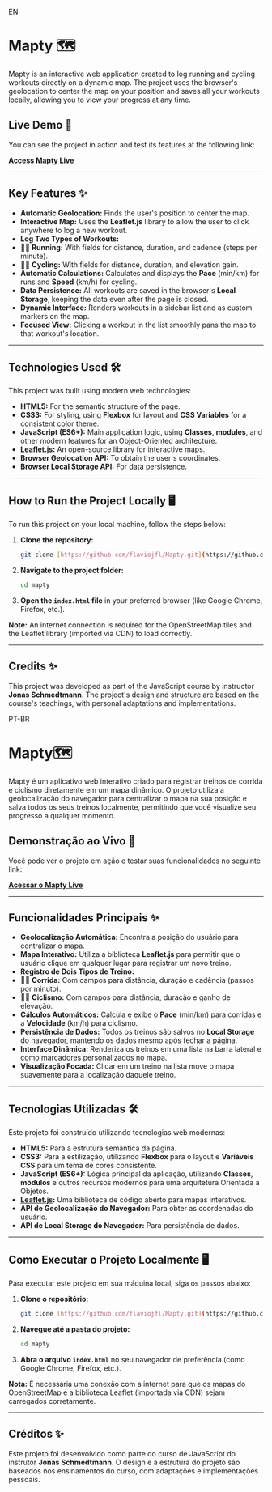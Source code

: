 EN
# Mapty 🗺️

Mapty is an interactive web application created to log running and cycling workouts directly on a dynamic map. The project uses the browser's geolocation to center the map on your position and saves all your workouts locally, allowing you to view your progress at any time.

## Live Demo 🚀

You can see the project in action and test its features at the following link:

**[Access Mapty Live](https://flaviojfl.github.io/Mapty/)**

---

## Key Features ✨

* **Automatic Geolocation:** Finds the user's position to center the map.
* **Interactive Map:** Uses the **Leaflet.js** library to allow the user to click anywhere to log a new workout.
* **Log Two Types of Workouts:**
* 🏃‍♂️ **Running:** With fields for distance, duration, and cadence (steps per minute).
* 🚴‍♀️ **Cycling:** With fields for distance, duration, and elevation gain.
* **Automatic Calculations:** Calculates and displays the **Pace** (min/km) for runs and **Speed** (km/h) for cycling.
* **Data Persistence:** All workouts are saved in the browser's **Local Storage**, keeping the data even after the page is closed.
* **Dynamic Interface:** Renders workouts in a sidebar list and as custom markers on the map.
* **Focused View:** Clicking a workout in the list smoothly pans the map to that workout's location.

---

## Technologies Used 🛠️

This project was built using modern web technologies:

* **HTML5:** For the semantic structure of the page.
* **CSS3:** For styling, using **Flexbox** for layout and **CSS Variables** for a consistent color theme.
* **JavaScript (ES6+):** Main application logic, using **Classes**, **modules**, and other modern features for an Object-Oriented architecture.
* **[Leaflet.js](https://leafletjs.com/):** An open-source library for interactive maps.
* **Browser Geolocation API:** To obtain the user's coordinates.
* **Browser Local Storage API:** For data persistence.

---

## How to Run the Project Locally 🖥️

To run this project on your local machine, follow the steps below:

1.  **Clone the repository:**
    ```bash
    git clone [https://github.com/flaviojfl/Mapty.git](https://github.com/flaviojfl/Mapty.git)
    ```
2.  **Navigate to the project folder:**
    ```bash
    cd mapty
    ```
3.  **Open the `index.html` file** in your preferred browser (like Google Chrome, Firefox, etc.).

**Note:** An internet connection is required for the OpenStreetMap tiles and the Leaflet library (imported via CDN) to load correctly.

---

## Credits ✨

This project was developed as part of the JavaScript course by instructor **Jonas Schmedtmann**. The project's design and structure are based on the course's teachings, with personal adaptations and implementations.











PT-BR
# Mapty🗺️

Mapty é um aplicativo web interativo criado para registrar treinos de corrida e ciclismo diretamente em um mapa dinâmico. O projeto utiliza a geolocalização do navegador para centralizar o mapa na sua posição e salva todos os seus treinos localmente, permitindo que você visualize seu progresso a qualquer momento.

## Demonstração ao Vivo 🚀

Você pode ver o projeto em ação e testar suas funcionalidades no seguinte link:

**[Acessar o Mapty Live](https://flaviojfl.github.io/Mapty/)**

---

## Funcionalidades Principais ✨

* **Geolocalização Automática:** Encontra a posição do usuário para centralizar o mapa.
* **Mapa Interativo:** Utiliza a biblioteca **Leaflet.js** para permitir que o usuário clique em qualquer lugar para registrar um novo treino.
* **Registro de Dois Tipos de Treino:**
* 🏃‍♂️ **Corrida:** Com campos para distância, duração e cadência (passos por minuto).
* 🚴‍♀️ **Ciclismo:** Com campos para distância, duração e ganho de elevação.
* **Cálculos Automáticos:** Calcula e exibe o **Pace** (min/km) para corridas e a **Velocidade** (km/h) para ciclismo.
* **Persistência de Dados:** Todos os treinos são salvos no **Local Storage** do navegador, mantendo os dados mesmo após fechar a página.
* **Interface Dinâmica:** Renderiza os treinos em uma lista na barra lateral e como marcadores personalizados no mapa.
* **Visualização Focada:** Clicar em um treino na lista move o mapa suavemente para a localização daquele treino.

---

## Tecnologias Utilizadas 🛠️

Este projeto foi construído utilizando tecnologias web modernas:

* **HTML5:** Para a estrutura semântica da página.
* **CSS3:** Para a estilização, utilizando **Flexbox** para o layout e **Variáveis CSS** para um tema de cores consistente.
* **JavaScript (ES6+):** Lógica principal da aplicação, utilizando **Classes**, **módulos** e outros recursos modernos para uma arquitetura Orientada a Objetos.
* **[Leaflet.js](https://leafletjs.com/):** Uma biblioteca de código aberto para mapas interativos.
* **API de Geolocalização do Navegador:** Para obter as coordenadas do usuário.
* **API de Local Storage do Navegador:** Para persistência de dados.

---

## Como Executar o Projeto Localmente 🖥️

Para executar este projeto em sua máquina local, siga os passos abaixo:

1.  **Clone o repositório:**
    ```bash
    git clone [https://github.com/flaviojfl/Mapty.git](https://github.com/flaviojfl/Mapty.git)
    ```
2.  **Navegue até a pasta do projeto:**
    ```bash
    cd mapty
    ```
3.  **Abra o arquivo `index.html`** no seu navegador de preferência (como Google Chrome, Firefox, etc.).

**Nota:** É necessária uma conexão com a internet para que os mapas do OpenStreetMap e a biblioteca Leaflet (importada via CDN) sejam carregados corretamente.

---

## Créditos ✨

Este projeto foi desenvolvido como parte do curso de JavaScript do instrutor **Jonas Schmedtmann**. O design e a estrutura do projeto são baseados nos ensinamentos do curso, com adaptações e implementações pessoais.
